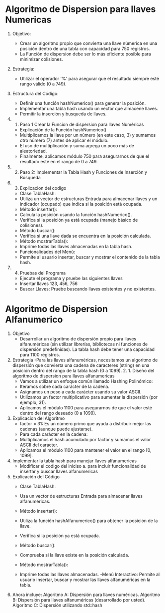 # Algoritmo de Dispersion para llaves Numericas
1. Objetivo:
    - Crear un algoritmo propio que convierta una llave númerica en una posición dentro de una tabla con capacidad para 750 registros.
    - La Función de dispersion debe ser lo más eficiente posible para minimizar colisiones.
2. Estrategia:
    - Utilizar el operador '%' para asegurar que el resultado siempre esté rango válido (0 a 749).
3. Estructura del Código:
    - Definir una función hashNumerico() para generar la posición. 
    - Implementar una tabla hash usando un vector que almacene llaves. 
    - Permitir la inserción y busqueda de llaves.

3. 1. Paso 1 Crear la Funcion de dispersion para llaves Numéricas
    - Explicación de la Función hashNumerico()
    - Multiplicamos la llave por un número (en este caso, 3) y sumamos otro número (7) antes de aplicar el módulo.
    - El uso de multiplicación y suma agrega un poco más de aleatoriedad.
    - Finalmente, aplicamos módulo 750 para asegurarnos de que el resultado esté en el rango de 0 a 749.
3. 2. Paso 2: Implementar la Tabla Hash y Funciones de Inserción y Búsqueda
3. 3. Explicacion del codigo
    - Clase TablaHash:
    - Utiliza un vector de estructuras Entrada para almacenar llaves y un indicador (ocupado) que indica si la posición está ocupada.
    - Método insertar():
    - Calcula la posición usando la función hashNumerico().
    - Verifica si la posición ya está ocupada (manejo básico de colisiones).
    - Método buscar():
    - Verifica si una llave dada se encuentra en la posición calculada.
    - Método mostrarTabla():
    - Imprime todas las llaves almacenadas en la tabla hash.
    - Funcionalidades del Menú:
    - Permite al usuario insertar, buscar y mostrar el contenido de la tabla hash.
3. 4. Pruebas del Programa 
    - Ejecute el programa y pruebe las siguientes llaves
    - Insertar llaves 123, 456, 756
    - Buscar Llaves: Pruebe buscando llaves existentes y no existentes.
# Algoritmo de Dispersion Alfanumerico
1. Objetivo
    - Desarrollar un algoritmo de dispersión propio para llaves alfanuméricas (sin utilizar librerías, bibliotecas ni funciones de dispersión predefinidas). La tabla   hash debe tener una capacidad para 1100 registros.
2. Estrategia
    -Para las llaves alfanuméricas, necesitamos un algoritmo de dispersión que convierta una cadena de caracteres (string) en una posición dentro del rango de la tabla hash (0 a 1099).
    2. 1. Diseño del algoritmo de dispersion para llaves alfanumericas
    - Vamos a utilizar un enfoque común llamado Hashing Polinómico:
    - Iteramos sobre cada carácter de la cadena.
    - Asignamos un peso a cada carácter usando su valor ASCII.
    - Utilizamos un factor multiplicativo para aumentar la dispersión (por ejemplo, 31).
    - Aplicamos el módulo 1100 para asegurarnos de que el valor esté dentro del rango deseado (0 a 1099).
3. Explicacion del Algoritmo
    - factor = 31: Es un número primo que ayuda a distribuir mejor las cadenas (aunque puede ajustarse).
    - Para cada carácter en la cadena:
    - Multiplicamos el hash acumulado por factor y sumamos el valor ASCII del carácter.
    - Aplicamos el módulo 1100 para mantener el valor en el rango [0, 1099].
4. Implementar la tabla hash para manejar llaves alfanumericas
    -  Modificar el codigo del iniciso a. para incluir funcionalidad de insertar y buscar llaves alfanumericas    
5. Explicación del Código
    - Clase TablaHash:

    - Usa un vector de estructuras Entrada para almacenar llaves alfanuméricas.
    - Método insertar():
    - Utiliza la función hashAlfanumerico() para obtener la posición de la llave.
    - Verifica si la posición ya está ocupada.
    - Método buscar():
    - Comprueba si la llave existe en la posición calculada.
    - Método mostrarTabla():
    - Imprime todas las llaves almacenadas.
     -Menú Interactivo:
        Permite al usuario insertar, buscar y mostrar las llaves alfanuméricas en la tabla.
6. Ahora incluye:
    Algoritmo A: Dispersión para llaves numéricas.
    Algoritmo B: Dispersión para llaves alfanuméricas (desarrollado por usted).
    Algoritmo C: Dispersión utilizando std::hash